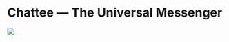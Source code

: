 # Chattee — The Universal Messenger

![](https://i.imgur.com/zas7Ahf_d.webp?maxwidth=760&fidelity=grand)
